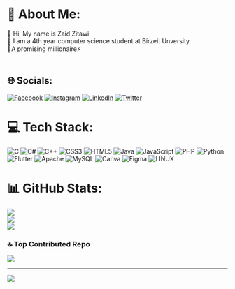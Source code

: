 # 💫 About Me:
🔭 Hi, My name is Zaid Zitawi <br>🌱 I am a 4th year computer science student at Birzeit Unversity. <br>🤝A promising millionaire⚡ <br><br>


## 🌐 Socials:
[![Facebook](https://img.shields.io/badge/Facebook-%231877F2.svg?logo=Facebook&logoColor=white)](https://www.facebook.com/profile.php?id=100003752475829) [![Instagram](https://img.shields.io/badge/Instagram-%23E4405F.svg?logo=Instagram&logoColor=white)](https://www.instagram.com/zaid_zitawi/) [![LinkedIn](https://img.shields.io/badge/LinkedIn-%230077B5.svg?logo=linkedin&logoColor=white)](https://www.linkedin.com/in/zaid-zitawi-200713274) [![Twitter](https://img.shields.io/badge/Twitter-%231DA1F2.svg?logo=Twitter&logoColor=white)](https://twitter.com/ZaidZitawi) 

# 💻 Tech Stack:
![C](https://img.shields.io/badge/c-%2300599C.svg?style=for-the-badge&logo=c&logoColor=white) ![C#](https://img.shields.io/badge/c%23-%23239120.svg?style=for-the-badge&logo=c-sharp&logoColor=white) ![C++](https://img.shields.io/badge/c++-%2300599C.svg?style=for-the-badge&logo=c%2B%2B&logoColor=white) ![CSS3](https://img.shields.io/badge/css3-%231572B6.svg?style=for-the-badge&logo=css3&logoColor=white) ![HTML5](https://img.shields.io/badge/html5-%23E34F26.svg?style=for-the-badge&logo=html5&logoColor=white) ![Java](https://img.shields.io/badge/java-%23ED8B00.svg?style=for-the-badge&logo=java&logoColor=white) ![JavaScript](https://img.shields.io/badge/javascript-%23323330.svg?style=for-the-badge&logo=javascript&logoColor=%23F7DF1E) ![PHP](https://img.shields.io/badge/php-%23777BB4.svg?style=for-the-badge&logo=php&logoColor=white) ![Python](https://img.shields.io/badge/python-3670A0?style=for-the-badge&logo=python&logoColor=ffdd54) ![Flutter](https://img.shields.io/badge/Flutter-%2302569B.svg?style=for-the-badge&logo=Flutter&logoColor=white) ![Apache](https://img.shields.io/badge/apache-%23D42029.svg?style=for-the-badge&logo=apache&logoColor=white) ![MySQL](https://img.shields.io/badge/mysql-%2300f.svg?style=for-the-badge&logo=mysql&logoColor=white) ![Canva](https://img.shields.io/badge/Canva-%2300C4CC.svg?style=for-the-badge&logo=Canva&logoColor=white) 	![Figma](https://img.shields.io/badge/figma-%23F24E1E.svg?style=for-the-badge&logo=figma&logoColor=white) ![LINUX](https://img.shields.io/badge/Linux-FCC624?style=for-the-badge&logo=linux&logoColor=black)
# 📊 GitHub Stats:
![](https://github-readme-stats.vercel.app/api?username=ZaidZitawi&theme=dracula&hide_border=false&include_all_commits=true&count_private=true)<br/>
![](https://github-readme-streak-stats.herokuapp.com/?user=ZaidZitawi&theme=dracula&hide_border=false)<br/>
![](https://github-readme-stats.vercel.app/api/top-langs/?username=ZaidZitawi&theme=dracula&hide_border=false&include_all_commits=true&count_private=true&layout=compact)

### 🔝 Top Contributed Repo
![](https://github-contributor-stats.vercel.app/api?username=ZaidZitawi&limit=5&theme=dark&combine_all_yearly_contributions=true)

---
[![](https://visitcount.itsvg.in/api?id=ZaidZitawi&icon=6&color=3)](https://visitcount.itsvg.in)

<!-- Proudly created with GPRM ( https://gprm.itsvg.in ) -->
